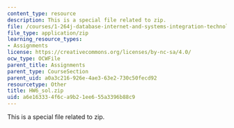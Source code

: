 ```yaml
---
content_type: resource
description: This is a special file related to zip.
file: /courses/1-264j-database-internet-and-systems-integration-technologies-fall-2013/a6e163334f6ca9b21ee655a3396b88c9_HW6_sol.zip
file_type: application/zip
learning_resource_types:
- Assignments
license: https://creativecommons.org/licenses/by-nc-sa/4.0/
ocw_type: OCWFile
parent_title: Assignments
parent_type: CourseSection
parent_uid: a0a3c216-926e-4ae3-63e2-730c50fecd92
resourcetype: Other
title: HW6_sol.zip
uid: a6e16333-4f6c-a9b2-1ee6-55a3396b88c9
---
```

This is a special file related to zip.